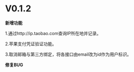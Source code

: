 # **V0.1.2**
**新增功能**

1.通过http://ip.taobao.com查询IP所在地并记录。

2.苹果支付凭证验证功能。

3.取消邮箱与第三方绑定，将各接口由email改为id作为用户标识。

**修复BUG**


